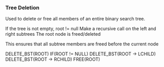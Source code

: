 ### Tree Deletion
Used to delete or free all members of an entire binary search tree.

If the tree is not empty, root != null
  Make a recursive call on the left and right subtrees
  The root node is freed/deleted

This ensures that all subtree members are freed before the current node

DELETE_BST(ROOT)
  IF(ROOT != NULL)
    DELETE_BST(ROOT -> LCHILD)
    DELETE_BST(ROOT -> RCHILD)
    FREE(ROOT)
